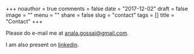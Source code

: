 +++
noauthor = true
comments = false
date = "2017-12-02"
draft = false
image = ""
menu = ""
share = false
slug = "contact"
tags = []
title = "Contact"
+++

Please do e-mail me at <anala.gossai@gmail.com>.

I am also present on [linkedin][].

[linkedin]: https://www.linkedin.com/in/analagossai
